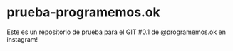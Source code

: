 # prueba-programemos.ok
Este es un repositorio de prueba para el GIT #0.1 de @programemos.ok en instagram!

